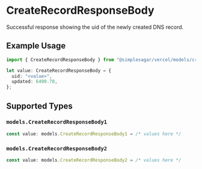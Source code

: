 # CreateRecordResponseBody

Successful response showing the uid of the newly created DNS record.

## Example Usage

```typescript
import { CreateRecordResponseBody } from "@simplesagar/vercel/models/createrecordop.js";

let value: CreateRecordResponseBody = {
  uid: "<value>",
  updated: 6490.78,
};
```

## Supported Types

### `models.CreateRecordResponseBody1`

```typescript
const value: models.CreateRecordResponseBody1 = /* values here */
```

### `models.CreateRecordResponseBody2`

```typescript
const value: models.CreateRecordResponseBody2 = /* values here */
```

